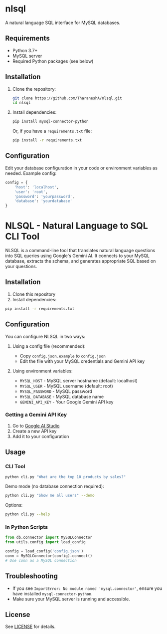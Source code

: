 # nlsql

A natural language SQL interface for MySQL databases.

## Requirements
- Python 3.7+
- MySQL server
- Required Python packages (see below)

## Installation

1. Clone the repository:
   ```sh
   git clone https://github.com/TharaneshA/nlsql.git
   cd nlsql
   ```
2. Install dependencies:
   ```sh
   pip install mysql-connector-python
   ```
   Or, if you have a `requirements.txt` file:
   ```sh
   pip install -r requirements.txt
   ```

## Configuration

Edit your database configuration in your code or environment variables as needed. Example config:
```python
config = {
    'host': 'localhost',
    'user': 'root',
    'password': 'yourpassword',
    'database': 'yourdatabase'
}
```

# NLSQL - Natural Language to SQL CLI Tool

NLSQL is a command-line tool that translates natural language questions into SQL queries using Google's Gemini AI. It connects to your MySQL database, extracts the schema, and generates appropriate SQL based on your questions.

## Installation

1. Clone this repository
2. Install dependencies:

```sh
pip install -r requirements.txt
```

## Configuration

You can configure NLSQL in two ways:

1. Using a config file (recommended):
   - Copy `config.json.example` to `config.json`
   - Edit the file with your MySQL credentials and Gemini API key

2. Using environment variables:
   - `MYSQL_HOST` - MySQL server hostname (default: localhost)
   - `MYSQL_USER` - MySQL username (default: root)
   - `MYSQL_PASSWORD` - MySQL password
   - `MYSQL_DATABASE` - MySQL database name
   - `GEMINI_API_KEY` - Your Google Gemini API key

### Getting a Gemini API Key

1. Go to [Google AI Studio](https://makersuite.google.com/app/apikey)
2. Create a new API key
3. Add it to your configuration

## Usage

### CLI Tool

```sh
python cli.py "What are the top 10 products by sales?"
```

Demo mode (no database connection required):
```sh
python cli.py "Show me all users" --demo
```

Options:
```sh
python cli.py --help
```

### In Python Scripts

```python
from db.connector import MySQLConnector
from utils.config import load_config

config = load_config('config.json')
conn = MySQLConnector(config).connect()
# Use conn as a MySQL connection
```

## Troubleshooting
- If you see `ImportError: No module named 'mysql.connector'`, ensure you have installed `mysql-connector-python`.
- Make sure your MySQL server is running and accessible.

## License
See [LICENSE](LICENSE) for details.